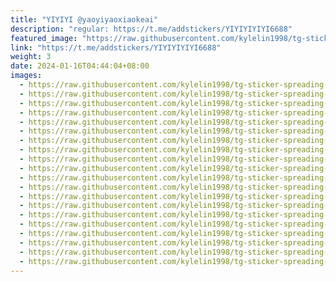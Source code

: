 ```yaml
---
title: "YIYIYI @yaoyiyaoxiaokeai"
description: "regular: https://t.me/addstickers/YIYIYIYIYI6688"
featured_image: "https://raw.githubusercontent.com/kylelin1998/tg-sticker-spreading-worldwide-images/main/img/44f7e26f-3384-4526-90b2-f7325495c906.jpg"
link: "https://t.me/addstickers/YIYIYIYIYI6688"
weight: 3
date: 2024-01-16T04:44:04+08:00
images:
  - https://raw.githubusercontent.com/kylelin1998/tg-sticker-spreading-worldwide-images/main/img/44f7e26f-3384-4526-90b2-f7325495c906.jpg
  - https://raw.githubusercontent.com/kylelin1998/tg-sticker-spreading-worldwide-images/main/img/6616ff34-f6c1-460f-80bb-7de645e0395d.jpg
  - https://raw.githubusercontent.com/kylelin1998/tg-sticker-spreading-worldwide-images/main/img/56924206-74f9-4d17-9845-840884d6d431.jpg
  - https://raw.githubusercontent.com/kylelin1998/tg-sticker-spreading-worldwide-images/main/img/c41ca091-da30-4bc5-97ca-009e45d5a2c2.jpg
  - https://raw.githubusercontent.com/kylelin1998/tg-sticker-spreading-worldwide-images/main/img/db3e5b3e-005d-4e99-a6ab-1e7227c49fa7.jpg
  - https://raw.githubusercontent.com/kylelin1998/tg-sticker-spreading-worldwide-images/main/img/e0b49307-094d-4bda-9eae-7e41c3dc5cf7.jpg
  - https://raw.githubusercontent.com/kylelin1998/tg-sticker-spreading-worldwide-images/main/img/36f8a2da-8cd3-4feb-9c08-e707694c7c67.jpg
  - https://raw.githubusercontent.com/kylelin1998/tg-sticker-spreading-worldwide-images/main/img/bb80024c-6d19-4d7a-b14e-58c584bea5ea.jpg
  - https://raw.githubusercontent.com/kylelin1998/tg-sticker-spreading-worldwide-images/main/img/584e3749-d0be-4165-bff3-bfdda47d6fbe.jpg
  - https://raw.githubusercontent.com/kylelin1998/tg-sticker-spreading-worldwide-images/main/img/f073bdef-ebfe-4ae9-874a-54830a8c3c14.jpg
  - https://raw.githubusercontent.com/kylelin1998/tg-sticker-spreading-worldwide-images/main/img/092144e4-d911-40a8-a2ff-f5c357b49b6a.jpg
  - https://raw.githubusercontent.com/kylelin1998/tg-sticker-spreading-worldwide-images/main/img/b40d7eb5-041a-4313-9794-92dd45c99187.jpg
  - https://raw.githubusercontent.com/kylelin1998/tg-sticker-spreading-worldwide-images/main/img/fd93a8c8-5cf1-4e79-abc3-451f9740c535.jpg
  - https://raw.githubusercontent.com/kylelin1998/tg-sticker-spreading-worldwide-images/main/img/b3a6fa63-f3c6-4d1c-abdb-364f97bc2e87.jpg
  - https://raw.githubusercontent.com/kylelin1998/tg-sticker-spreading-worldwide-images/main/img/6b96cebd-4929-46da-9cc6-7c5a408b76c3.jpg
  - https://raw.githubusercontent.com/kylelin1998/tg-sticker-spreading-worldwide-images/main/img/fa7ee80f-3844-480e-b0c1-b2f22e4055e1.jpg
  - https://raw.githubusercontent.com/kylelin1998/tg-sticker-spreading-worldwide-images/main/img/589b5a4b-df4f-4f56-b67f-f8ab48143924.jpg
  - https://raw.githubusercontent.com/kylelin1998/tg-sticker-spreading-worldwide-images/main/img/265fbb93-0841-472c-a412-b03eb8cbe6b1.jpg
  - https://raw.githubusercontent.com/kylelin1998/tg-sticker-spreading-worldwide-images/main/img/7e386728-a526-4f18-b8bd-55464a13edd7.jpg
  - https://raw.githubusercontent.com/kylelin1998/tg-sticker-spreading-worldwide-images/main/img/6627ada6-cd2e-4801-ba09-69b9b4c8a944.jpg
---
```

